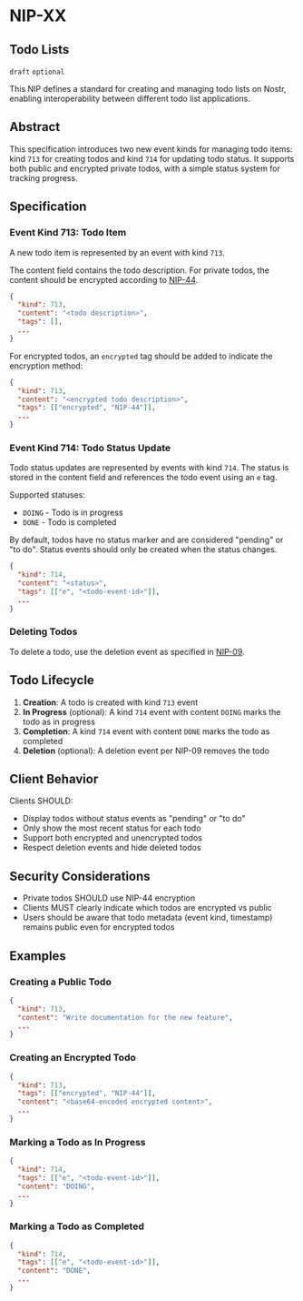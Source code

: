NIP-XX
======

Todo Lists
----------

`draft` `optional`

This NIP defines a standard for creating and managing todo lists on Nostr, enabling interoperability between different todo list applications.

## Abstract

This specification introduces two new event kinds for managing todo items: kind `713` for creating todos and kind `714` for updating todo status. It supports both public and encrypted private todos, with a simple status system for tracking progress.

## Specification

### Event Kind 713: Todo Item

A new todo item is represented by an event with kind `713`.

The content field contains the todo description. For private todos, the content should be encrypted according to [NIP-44](https://github.com/nostr-protocol/nips/blob/master/44.md).

```json
{
  "kind": 713,
  "content": "<todo description>",
  "tags": [],
  ...
}
```

For encrypted todos, an `encrypted` tag should be added to indicate the encryption method:

```json
{
  "kind": 713,
  "content": "<encrypted todo description>",
  "tags": [["encrypted", "NIP-44"]],
  ...
}
```

### Event Kind 714: Todo Status Update

Todo status updates are represented by events with kind `714`. The status is stored in the content field and references the todo event using an `e` tag.

Supported statuses:
- `DOING` - Todo is in progress
- `DONE` - Todo is completed

By default, todos have no status marker and are considered "pending" or "to do". Status events should only be created when the status changes.

```json
{
  "kind": 714,
  "content": "<status>",
  "tags": [["e", "<todo-event-id>"]],
  ...
}
```

### Deleting Todos

To delete a todo, use the deletion event as specified in [NIP-09](https://github.com/nostr-protocol/nips/blob/master/09.md).

## Todo Lifecycle

1. **Creation**: A todo is created with kind `713` event
2. **In Progress** (optional): A kind `714` event with content `DOING` marks the todo as in progress
3. **Completion**: A kind `714` event with content `DONE` marks the todo as completed
4. **Deletion** (optional): A deletion event per NIP-09 removes the todo

## Client Behavior

Clients SHOULD:
- Display todos without status events as "pending" or "to do"
- Only show the most recent status for each todo
- Support both encrypted and unencrypted todos
- Respect deletion events and hide deleted todos

## Security Considerations

- Private todos SHOULD use NIP-44 encryption
- Clients MUST clearly indicate which todos are encrypted vs public
- Users should be aware that todo metadata (event kind, timestamp) remains public even for encrypted todos

## Examples

### Creating a Public Todo

```json
{
  "kind": 713,
  "content": "Write documentation for the new feature",
  ...
}
```

### Creating an Encrypted Todo

```json
{
  "kind": 713,
  "tags": [["encrypted", "NIP-44"]],
  "content": "<base64-encoded encrypted content>",
  ...
}
```

### Marking a Todo as In Progress

```json
{
  "kind": 714,
  "tags": [["e", "<todo-event-id>"]],
  "content": "DOING",
  ...
}
```

### Marking a Todo as Completed

```json
{
  "kind": 714,
  "tags": [["e", "<todo-event-id>"]],
  "content": "DONE",
  ...
}
```
